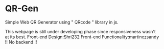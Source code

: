 # QR-Gen
Simple Web QR Generator using " QRcode " library in js.

This webpage is still under developing phase since responsiveness wasn't at its best.
Front-end Design:Shri232
Front-end Functionality:martinezsandy
!! No backend !!